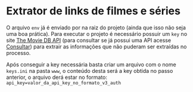 # Extrator de links de filmes e séries
O arquivo `env` já é enviado por na raiz do projeto (ainda que isso não seja uma boa prática).
Para executar o projeto é necessário possuir um `key` no site [The Movie DB API](https://developers.themoviedb.org/3) (para consultar se já possui uma API acesse [Consultar](https://www.themoviedb.org/settings/api)) para extrair as informações que não puderam ser extraídas no processo.

Após conseguir a key necessária basta criar um arquivo com o nome `keys.ini` na pasta `www`, o conteúdo desta será a key obtida no passo anterior, o arquivo derá estar no formato:
`api_key=valor_da_api_key_no_formato_v3_auth`